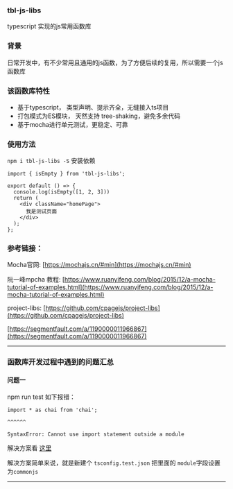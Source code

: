 ### tbl-js-libs
typescript 实现的js常用函数库

### 背景
日常开发中，有不少常用且通用的js函数，为了方便后续的复用，所以需要一个js函数库

### 该函数库特性
- 基于typescript， 类型声明、提示齐全，无缝接入ts项目
- 打包模式为ES模块， 天然支持 tree-shaking，避免多余代码 
- 基于mocha进行单元测试，更稳定、可靠

### 使用方法
`npm i tbl-js-libs -S` 安装依赖
```
import { isEmpty } from 'tbl-js-libs';

export default () => {
  console.log(isEmpty([1, 2, 3]))
  return (
    <div className="homePage">
      我是测试页面
    </div>
  );
};
```
### 参考链接：
Mocha官网: [https://mochajs.cn/#min](https://mochajs.cn/#min)

阮一峰mpcha 教程: [https://www.ruanyifeng.com/blog/2015/12/a-mocha-tutorial-of-examples.html](https://www.ruanyifeng.com/blog/2015/12/a-mocha-tutorial-of-examples.html)

project-libs: [https://github.com/cpagejs/project-libs](https://github.com/cpagejs/project-libs)

[https://segmentfault.com/a/1190000011966867](https://segmentfault.com/a/1190000011966867)

---
### 函数库开发过程中遇到的问题汇总

#### 问题一
npm run test 如下报错： 
```
import * as chai from 'chai';

^^^^^^

SyntaxError: Cannot use import statement outside a module
```
解决方案看 [这里](https://stackoverflow.com/questions/60993812/mocha-typescript-cannot-use-import-statement-outside-a-module)

解决方案简单来说，就是新建个 `tsconfig.test.json` 把里面的 `module`字段设置为`commonjs`

--- 
